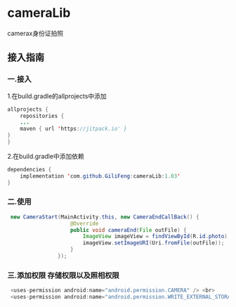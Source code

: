 # cameraLib
camerax身份证拍照
## 接入指南
### 一.接入
1.在build.gradle的allprojects中添加 <br>
```java
allprojects { 
	repositories { 
	...
	maven { url 'https://jitpack.io' }
}
}
```
2.在build.gradle中添加依赖 <br>
```java
dependencies {
	implementation 'com.github.GiliFeng:cameraLib:1.03'
}
```
### 二.使用
```java
 new CameraStart(MainActivity.this, new CameraEndCallBack() { 
                    @Override 
                    public void cameraEnd(File outFile) { 
                        ImageView imageView = findViewById(R.id.photo); 
                        imageView.setImageURI(Uri.fromFile(outFile)); 
                    } 
                }); 
```
### 三.添加权限  存储权限以及照相权限
```java
 <uses-permission android:name="android.permission.CAMERA" /> <br>
 <uses-permission android:name="android.permission.WRITE_EXTERNAL_STORAGE" /> <br>
 ```
